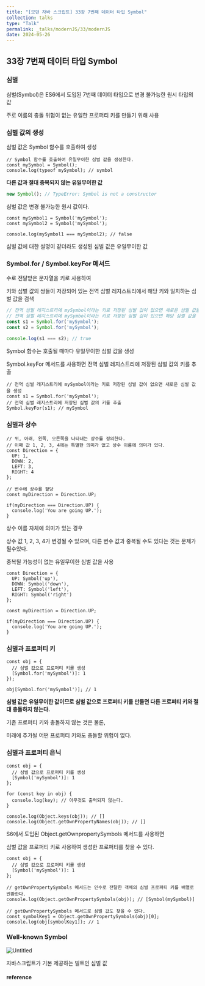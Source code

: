 ```yaml
---
title: "[모던 자바 스크립트] 33장 7번째 데이터 타입 Symbol"
collection: talks
type: "Talk"
permalink: _talks/modernJS/33/modernJS
date: 2024-05-26
---
```


## 33장 7번째 데이터 타입 Symbol

### 심벌
심벌(Symbol)은 ES6에서 도입된 7번째 데이터 타입으로 변경 불가능한 원시 타입의 값

주로 이름의 충돌 위험이 없는 유일한 프로퍼티 키를 만들기 위해 사용

### **심벌 값의 생성**

심벌 값은 Symbol 함수를 호출하여 생성

```
// Symbol 함수를 호출하여 유일무이한 심벌 값을 생성한다.
const mySymbol = Symbol();
console.log(typeof mySymbol); // symbol
```

**다른 값과 절대 중복되지 않는 유일무이한 값**

```jsx
new Symbol(); // TypeError: Symbol is not a constructor 
```

심벌 값은 변경 불가능한 원시 값이다.

```
const mySymbol1 = Symbol('mySymbol');
const mySymbol2 = Symbol('mySymbol');

console.log(mySymbol1 === mySymbol2); // false
```

심벌 값에 대한 설명이 같더라도 생성된 심벌 값은 유일무이한 값

### **Symbol.for / Symbol.keyFor 메서드**

수로 전달받은 문자열을 키로 사용하여

키와 심벌 값의 쌍들이 저장되어 있는 전역 심벌 레지스트리에서 해당 키와 일치하는 심벌 값을 검색

```jsx
// 전역 심벌 레지스트리에 mySymbol이라는 키로 저장된 심벌 값이 없으면 새로운 심벌 값을 생성
// 전역 심벌 레지스트리에 mySymbol이라는 키로 저장된 심벌 값이 있으면 해당 심벌 값을 반환
const s1 = Symbol.for('mySymbol');
const s2 = Symbol.for('mySymbol');

console.log(s1 === s2); // true
```

Symbol 함수는 호출될 때마다 유일무이한 심벌 값을 생성

Symbol.keyFor 메서드를 사용하면 전역 심벌 레지스트리에 저장된 심벌 값의 키를 추출

```
// 전역 심벌 레지스트리에 mySymbol이라는 키로 저장된 심벌 값이 없으면 새로운 심벌 값을 생성
const s1 = Symbol.for('mySymbol');
// 전역 심벌 레지스트리에 저장된 심벌 값의 키를 추출
Symbol.keyFor(s1); // mySymbol
```

### **심벌과 상수**

```
// 위, 아래, 왼쪽, 오른쪽을 나타내는 상수를 정의한다.
// 이때 값 1, 2, 3, 4에는 특별한 의미가 없고 상수 이름에 의미가 있다.
const Direction = {
  UP: 1,
  DOWN: 2,
  LEFT: 3,
  RIGHT: 4
};

// 변수에 상수를 할당
const myDirection = Direction.UP;

if(myDirection === Direction.UP) {
  console.log('You are going UP.');
}
```

상수 이름 자체에 의미가 있는 경우

상수 값 1, 2, 3, 4가 변경될 수 있으며, 다른 변수 값과 중복될 수도 있다는 것는 문제가 될수있다.

중복될 가능성이 없는 유일무이한 심벌 값을 사용

```
const Direction = {
  UP: Symbol('up'),
  DOWN: Symbol('down'),
  LEFT: Symbol('left'),
  RIGHT: Symbol('right')
};

const myDirection = Direction.UP;

if(myDirection === Direction.UP) {
  console.log('You are going UP.');
}
```

### **심벌과 프로퍼티 키**

```
const obj = {
  // 심벌 값으로 프로퍼티 키를 생성
  [Symbol.for('mySymbol')]: 1
});

obj[Symbol.for('mySymbol')]; // 1
```

**심벌 값은 유일무이한 값이므로 심벌 값으로 프로퍼티 키를 만들면 다른 프로퍼티 키와 절대 충돌하지 않는다.** 

기존 프로퍼티 키와 충돌하지 않는 것은 물론,

미래에 추가될 어떤 프로퍼티 키와도 충돌할 위험이 없다.

### **심벌과 프로퍼티 은닉**

```
const obj = {
  // 심벌 값으로 프로퍼티 키를 생성
  [Symbol('mySymbol')]: 1
};

for (const key in obj) {
  console.log(key); // 아무것도 출력되지 않는다.
}

console.log(Object.keys(obj)); // []
console.log(Object.getOwnPropertyNames(obj)); // []
```

S6에서 도입된 Object.getOwnpropertySymbols 메서드를 사용하면

심벌 값을 프로퍼티 키로 사용하여 생성한 프로퍼티를 찾을 수 있다.

```
const obj = {
  // 심벌 값으로 프로퍼티 키를 생성
  [Symbol('mySymbol')]: 1
};

// getOwnPropertySymbols 메서드는 인수로 전달한 객체의 심벌 프로퍼티 키를 배열로 반환한다.
console.log(Object.getOwnPropertySymbols(obj)); // [Symbol(mySymbol)]

// getOwnPropertySymbols 메서드로 심벌 값도 찾을 수 있다.
const symbolKey1 = Object.getOwnPropertySymbols(obj)[0];
console.log(obj[symbolKey1]); // 1
```

### **Well-known Symbol**

![Untitled](https://prod-files-secure.s3.us-west-2.amazonaws.com/401d4662-5a4a-48bf-834c-df1db06d2ddb/3e7cc116-ac56-45e1-a990-3dbb76b31aaa/Untitled.png)

자바스크립트가 기본 제공하는 빌트인 심벌 값

#### reference

